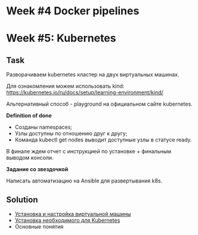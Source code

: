 # Week #4 Docker pipelines

# Week #5: Kubernetes

## Task

Разворачиваем kubernetes кластер на двух виртуальных машинах.

Для ознакомления можем использовать kind: https://kubernetes.io/ru/docs/setup/learning-environment/kind/

Альтернативный способ - playground на официальном сайте kubernetes.

**Definition of done**

- Созданы namespaces;
- Узлы доступны по отношению друг к другу;
- Команда kubectl get nodes выводит доступные узлы в статусе ready.

В финале ждем отчет с инструкцией по установке + финальным выводом консоли.

**Задание со звездочкой**

Написать автоматизацию на Ansible для развертывания k8s.

## Solution

- [Установка и настройка виртуальной машины](install_vm.md)
- [Установка необходимого для Kubernetes](kub_preparation.md)
- Основные понятия